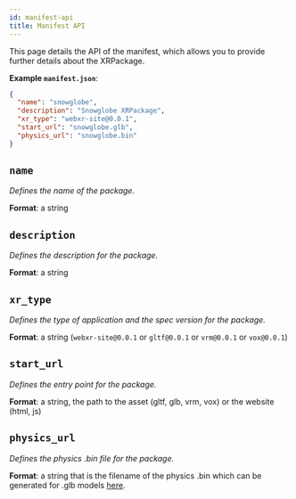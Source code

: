 ```yaml
---
id: manifest-api
title: Manifest API
---
```


This page details the API of the manifest, which allows you to provide further details about the XRPackage.

**Example `manifest.json`**:

```json
{
  "name": "snowglobe",
  "description": "Snowglobe XRPackage",
  "xr_type": "webxr-site@0.0.1",
  "start_url": "snowglobe.glb",
  "physics_url": "snowglobe.bin"
}
```
## `name`

_Defines the name of the package._

**Format**: a string 

## `description`

_Defines the description for the package._

**Format**: a string

## `xr_type`

_Defines the type of application and the spec version for the package._

**Format**: a string (`webxr-site@0.0.1` or `gltf@0.0.1` or `vrm@0.0.1` or `vox@0.0.1`)

## `start_url`

_Defines the entry point for the package._

**Format**: a string, the path to the asset (gltf, glb, vrm, vox) or the website (html, js)

## `physics_url`

_Defines the physics .bin file for the package._

**Format**: a string that is the filename of the physics .bin which can be generated for .glb models [here](https://app.webaverse.com/build.html).
